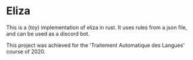 # Eliza

This is a (toy) implementation of eliza in rust. It uses rules from a json file, and can be used as a discord bot.

This project was achieved for the 'Traitement Automatique des Langues' course of 2020.
